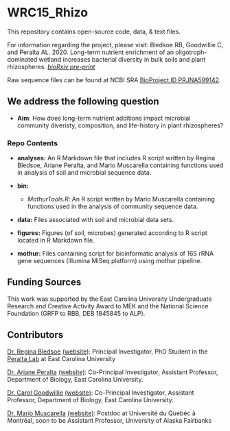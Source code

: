 # WRC15_Rhizo

This repository contains open-source code, data, & text files.

For information regarding the project, please visit: 
Bledsoe RB, Goodwillie C, and Peralta AL. 2020. Long-term nutrient enrichment of an oligotroph-dominated wetland increases bacterial diversity in bulk soils and plant rhizospheres. *[bioRxiv pre-print](https://doi.org/10.1101/2020.01.08.899781)* 

Raw sequence files can be found at NCBI SRA [BioProject ID PRJNA599142](https://www.ncbi.nlm.nih.gov/bioproject/?term=PRJNA599142).

## We address the following question

* **Aim**: How does long-term nutrient additions impact microbial community diveristy, composition, and life-history in plant rhizospheres?

### Repo Contents

* **analyses:** An R Markdown file that includes R script written by Regina Bledsoe, Ariane Peralta, and Mario Muscarella containing functions used in analysis of soil and microbial sequence data.

* **bin:** 
	* *MothurTools.R*: An R script written by Mario Muscarella containing functions used in the analysis of community sequence data.

* **data:** Files associated with soil and microbial data sets. 

* **figures:** Figures (of soil, microbes) generated according to R script located in R Markdown file.

* **mothur:** Files containing script for bioinformatic analysis of 16S rRNA gene sequences (Illumina MiSeq platform) using mothur pipeline.

## Funding Sources

This work was supported by the East Carolina University Undergraduate Research and Creative Activity Award to MEK and the National Science Foundation (GRFP to RBB, DEB 1845845 to ALP). 

## Contributors

[Dr. Regina Bledsoe](mailto:ginabbledsoe@gmail.com) [(website)](https://ginabbledsoe.wixsite.com/microbes): Principal Investigator, PhD Student in the [Peralta Lab](http://www.peraltalab.com) at East Carolina University

[Dr. Ariane Peralta](mailto:peraltaa@ecu.edu) [(website)](http://www.peraltalab.com): Co-Principal Investigator, Assistant Professor, Department of Biology, East Carolina University. 

[Dr. Carol Goodwillie](mailto:goodwilliec@ecu.edu) [(website)](https://www.goodwillielab.com/): Co-Principal Investigator, Assistant Professor, Department of Biology, East Carolina University.

[Dr. Mario Muscarella](mailto:mario.e.muscarella@gmail.com) [(website)](http://mmuscarella.github.io/): Postdoc at Université du Quebéc à Montréal, soon to be Assistant Professor, University of Alaska Fairbanks
